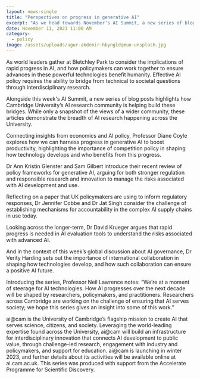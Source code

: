 ```yaml
---
layout: news-single
title: "Perspectives on progress in generative AI"
excerpt: "As we head towards November’s AI Summit, a new series of blog posts highlights how Cambridge University’s AI research community is helping build these bridges. While only a snapshot of the views of a wider community, these articles demonstrate the breadth of AI research happening across the University."
date: November 11, 2023 11:00 AM
category:
  - policy
image: /assets/uploads/ugur-akdemir-hbyngldqmuo-unsplash.jpg
---
```

As world leaders gather at Bletchley Park to consider the implications of rapid progress in AI, and how policymakers can work together to ensure advances in these powerful technologies benefit humanity. Effective AI policy requires the ability to bridge from technical to societal questions through interdisciplinary research. 

Alongside this week's AI Summit, a new series of blog posts highlights how Cambridge University’s AI research community is helping build these bridges. While only a snapshot of the views of a wider community, these articles demonstrate the breadth of AI research happening across the University.

Connecting insights from economics and AI policy, Professor Diane Coyle explores how we can harness progress in generative AI to boost productivity, highlighting the importance of competition policy in shaping how technology develops and who benefits from this progress. 

Dr Ann Kristin Glenster and Sam Gilbert introduce their recent review of policy frameworks for generative AI, arguing for both stronger regulation and responsible research and innovation to manage the risks associated with AI development and use. 

Reflecting on a paper that UK policymakers are using to inform regulatory responses, Dr Jennifer Cobbe and Dr Jat Singh consider the challenge of establishing mechanisms for accountability in the complex AI supply chains in use today. 

Looking across the longer-term, Dr David Krueger argues that rapid progress is needed in AI evaluation tools to understand the risks associated with advanced AI. 

And in the context of this week’s global discussion about AI governance, Dr Verity Harding sets out the importance of international collaboration in shaping how technologies develop, and how such collaboration can ensure a positive AI future.   

Introducing the series, Professor Neil Lawrence notes: “We’re at a moment of steerage for AI technologies. How AI progresses over the next decade will be shaped by researchers, policymakers, and practitioners. Researchers across Cambridge are working on the challenge of ensuring that AI serves society; we hope this series gives an insight into some of this work.” 

ai@cam is the University of Cambridge’s flagship mission to create AI that serves science, citizens, and society. Leveraging the world-leading expertise found across the University, ai@cam will build an infrastructure for interdisciplinary innovation that connects AI development to public value, through challenge-led research, engagement with industry and policymakers, and support for education. ai@cam is launching in winter 2023, and further details about its activities will be available online at ai.cam.ac.uk. This series was produced with support from the Accelerate Programme for Scientific Discovery.
